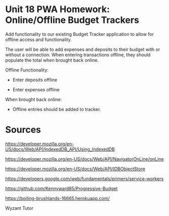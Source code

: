 # Unit 18 PWA Homework: Online/Offline Budget Trackers

Add functionality to our existing Budget Tracker application to allow for offline access and functionality.

The user will be able to add expenses and deposits to their budget with or without a connection. When entering transactions offline, they should populate the total when brought back online.

Offline Functionality:

  * Enter deposits offline

  * Enter expenses offline

When brought back online:

  * Offline entries should be added to tracker.

# Sources 

https://developer.mozilla.org/en-US/docs/Web/API/IndexedDB_API/Using_IndexedDB

https://developer.mozilla.org/en-US/docs/Web/API/NavigatorOnLine/onLine

https://developer.mozilla.org/en-US/docs/Web/API/IDBObjectStore

https://developers.google.com/web/fundamentals/primers/service-workers

https://github.com/Kennyward85/Progressive-Budget

 https://boiling-brushlands-16665.herokuapp.com/

 Wyzant Tutor 
